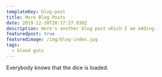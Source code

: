 ```yaml
---
templateKey: blog-post
title: More Blog Posts
date: 2019-12-30T20:17:27.938Z
description: Here's another blog post which I am adding.
featuredpost: true
featuredimage: /img/blog-index.jpg
tags:
  - blood guts
---
```

Everybody knows that the dice is loaded.
